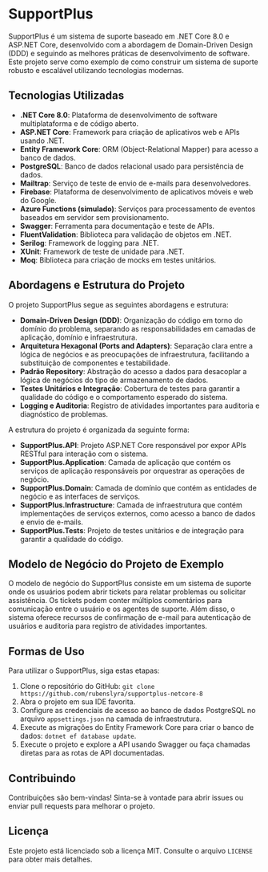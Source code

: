 # SupportPlus

SupportPlus é um sistema de suporte baseado em .NET Core 8.0 e ASP.NET Core, desenvolvido com a abordagem de Domain-Driven Design (DDD) e seguindo as melhores práticas de desenvolvimento de software. Este projeto serve como exemplo de como construir um sistema de suporte robusto e escalável utilizando tecnologias modernas.

## Tecnologias Utilizadas

- **.NET Core 8.0**: Plataforma de desenvolvimento de software multiplataforma e de código aberto.
- **ASP.NET Core**: Framework para criação de aplicativos web e APIs usando .NET.
- **Entity Framework Core**: ORM (Object-Relational Mapper) para acesso a banco de dados.
- **PostgreSQL**: Banco de dados relacional usado para persistência de dados.
- **Mailtrap**: Serviço de teste de envio de e-mails para desenvolvedores.
- **Firebase**: Plataforma de desenvolvimento de aplicativos móveis e web do Google.
- **Azure Functions (simulado)**: Serviços para processamento de eventos baseados em servidor sem provisionamento.
- **Swagger**: Ferramenta para documentação e teste de APIs.
- **FluentValidation**: Biblioteca para validação de objetos em .NET.
- **Serilog**: Framework de logging para .NET.
- **XUnit**: Framework de teste de unidade para .NET.
- **Moq**: Biblioteca para criação de mocks em testes unitários.

## Abordagens e Estrutura do Projeto

O projeto SupportPlus segue as seguintes abordagens e estrutura:

- **Domain-Driven Design (DDD)**: Organização do código em torno do domínio do problema, separando as responsabilidades em camadas de aplicação, domínio e infraestrutura.
- **Arquitetura Hexagonal (Ports and Adapters)**: Separação clara entre a lógica de negócios e as preocupações de infraestrutura, facilitando a substituição de componentes e testabilidade.
- **Padrão Repository**: Abstração do acesso a dados para desacoplar a lógica de negócios do tipo de armazenamento de dados.
- **Testes Unitários e Integração**: Cobertura de testes para garantir a qualidade do código e o comportamento esperado do sistema.
- **Logging e Auditoria**: Registro de atividades importantes para auditoria e diagnóstico de problemas.

A estrutura do projeto é organizada da seguinte forma:

- **SupportPlus.API**: Projeto ASP.NET Core responsável por expor APIs RESTful para interação com o sistema.
- **SupportPlus.Application**: Camada de aplicação que contém os serviços de aplicação responsáveis por orquestrar as operações de negócio.
- **SupportPlus.Domain**: Camada de domínio que contém as entidades de negócio e as interfaces de serviços.
- **SupportPlus.Infrastructure**: Camada de infraestrutura que contém implementações de serviços externos, como acesso a banco de dados e envio de e-mails.
- **SupportPlus.Tests**: Projeto de testes unitários e de integração para garantir a qualidade do código.

## Modelo de Negócio do Projeto de Exemplo

O modelo de negócio do SupportPlus consiste em um sistema de suporte onde os usuários podem abrir tickets para relatar problemas ou solicitar assistência. Os tickets podem conter múltiplos comentários para comunicação entre o usuário e os agentes de suporte. Além disso, o sistema oferece recursos de confirmação de e-mail para autenticação de usuários e auditoria para registro de atividades importantes.

## Formas de Uso

Para utilizar o SupportPlus, siga estas etapas:

1. Clone o repositório do GitHub: `git clone https://github.com/rubenslyra/supportplus-netcore-8`
2. Abra o projeto em sua IDE favorita.
3. Configure as credenciais de acesso ao banco de dados PostgreSQL no arquivo `appsettings.json` na camada de infraestrutura.
4. Execute as migrações do Entity Framework Core para criar o banco de dados: `dotnet ef database update`.
5. Execute o projeto e explore a API usando Swagger ou faça chamadas diretas para as rotas de API documentadas.

## Contribuindo

Contribuições são bem-vindas! Sinta-se à vontade para abrir issues ou enviar pull requests para melhorar o projeto.

## Licença

Este projeto está licenciado sob a licença MIT. Consulte o arquivo `LICENSE` para obter mais detalhes.

